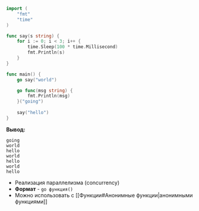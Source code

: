 ```go
import (
    "fmt"
    "time"
)

func say(s string) {
    for i := 0; i < 3; i++ {
        time.Sleep(100 * time.Millisecond)
        fmt.Println(s)
    }
}

func main() {
    go say("world")

    go func(msg string) {
        fmt.Println(msg)
    }("going")
    
    say("hello")
}
```
**Вывод:**
```
going
world
hello
world
hello
world
hello
```
- Реализация параллелизма (concurrency)
- **Формат** - `go функция()`
- Можно использовать с [[Функции#Анонимные функции|анонимными функциями]]

